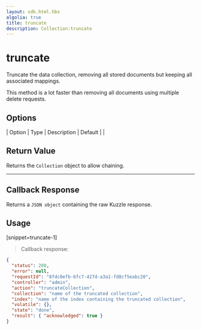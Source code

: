 ```yaml
---
layout: sdk.html.hbs
algolia: true
title: truncate
description: Collection:truncate
---
```


  

# truncate
Truncate the data collection, removing all stored documents but keeping all associated mappings.

This method is a lot faster than removing all documents using multiple delete requests.


## Options

| Option | Type | Description | Default |
|
## Return Value

Returns the `Collection` object to allow chaining.

---

## Callback Response

Returns a `JSON object` containing the raw Kuzzle response.

## Usage

[snippet=truncate-1]
> Callback response:

```json
{
  "status": 200,
  "error": null,
  "requestId": "8fdc0efb-6fc7-427d-a3a1-fd8cf5eabc20",
  "controller": "admin",
  "action": "truncateCollection",
  "collection": "name of the truncated collection",
  "index": "name of the index containing the truncated collection",
  "volatile": {},
  "state": "done",
  "result": { "acknowledged": true }
}
```